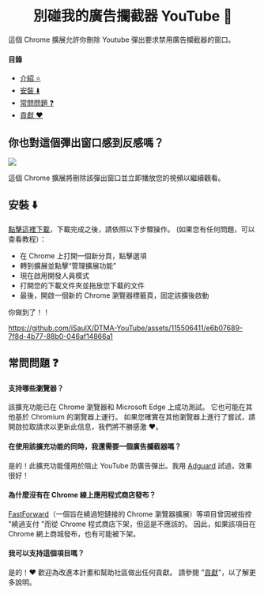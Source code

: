 <h1 align='center'>別碰我的廣告攔截器 YouTube 🚫</h1>

這個 Chrome 擴展允許你刪除 Youtube 彈出要求禁用廣告攔截器的窗口。

#### 目錄

- [介紹 ⭐](#%E4%BD%A0%E4%B9%9F%E5%B0%8D%E9%80%99%E5%80%8B%E5%BD%88%E5%87%BA%E7%AA%97%E5%8F%A3%E6%84%9F%E5%88%B0%E5%8F%8D%E6%84%9F%E5%97%8E-)
- [安裝 ⬇️](#%E5%AE%89%E8%A3%9D-%EF%B8%8F-)
- [常問問題 ❓](#%E5%B8%B8%E5%95%8F%E5%95%8F%E9%A1%8C-)
- [貢獻 ❤️](#%E8%B2%A2%E7%8D%BB%E9%80%99%E5%80%8B%E9%A0%85%E7%9B%AE-%EF%B8%8F)

<h2>你也對這個彈出窗口感到反感嗎？ </h2>
<img src='/images/popUp.png'>

這個 Chrome 擴展將刪除該彈出窗口並立即播放您的視頻以繼續觀看。

<h2>安裝 ⬇️ </h2>

[點擊這裡下載](https://github.com/iSaulX/DTMA-YouTube/releases/download/v1.2/source.v1.2.zip)，下載完成之後，請依照以下步驟操作。 (如果您有任何問題，可以查看教程）：

- 在 Chrome 上打開一個新分頁，點擊選項
- 轉到擴展並點擊“管理擴展功能”
- 現在啟用開發人員模式
- 打開您的下載文件夾並拖放您下載的文件
- 最後，開啟一個新的 Chrome 瀏覽器標籤頁，固定該擴後啟動

你做到了！！

https://github.com/iSaulX/DTMA-YouTube/assets/115506411/e6b07689-7f8d-4b77-88b0-046af14866a1

## 常問問題 ❓

#### 支持哪些瀏覽器？

該擴充功能已在 Chrome 瀏覽器和 Microsoft Edge 上成功測試。 它也可能在其他基於 Chromium 的瀏覽器上運行。 如果您確實在其他瀏覽器上進行了嘗試，請開啟拉取請求以更新此信息，我們將不勝感激 ❤️。

#### 在使用該擴充功能的同時，我還需要一個廣告攔截器嗎？

是的！此擴充功能僅用於阻止 YouTube 防廣告彈出。我用 [Adguard](https://adguard.com/zh_tw/welcome.html) 試過，效果很好！

#### 為什麼沒有在 Chrome 線上應用程式商店發布？

[FastForward](https://github.com/FastForwardTeam/FastForward)（一個旨在繞過短鏈接的 Chrome 瀏覽器擴展）等項目曾因被指控 "繞過支付 "而從 Chrome 程式商店下架，但這是不應該的。 因此，如果該項目在 Chrome 網上商城發布，也有可能被下架。

#### 我可以支持這個項目嗎？

是的！❤️ 歡迎為改進本計畫和幫助社區做出任何貢獻。 請參閱 "[貢獻](https://github.com/iSaulX/DTMA-YouTube/blob/main/CONTRIBUTING.md)"，以了解更多說明。
